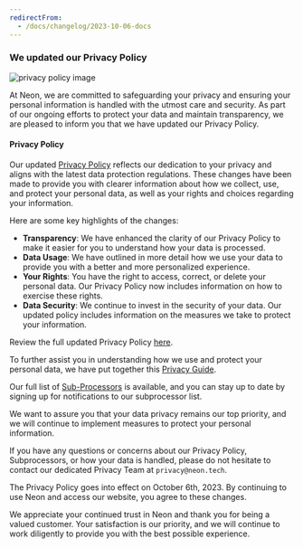```yaml
---
redirectFrom:
  - /docs/changelog/2023-10-06-docs
---
```


### We updated our Privacy Policy

![privacy policy image](/docs/relnotes/privacy_policy.png)

At Neon,  we are committed to safeguarding your privacy and ensuring your personal information is handled with the utmost care and security. As part of our ongoing efforts to protect your data and maintain transparency, we are pleased to inform you that we have updated our Privacy Policy. 

#### Privacy Policy

Our updated [Privacy Policy](https://neon.tech/privacy-policy) reflects our dedication to your privacy and aligns with the latest data protection regulations. These changes have been made to provide you with clearer information about how we collect, use, and protect your personal data, as well as your rights and choices regarding your information.

Here are some key highlights of the changes:

- **Transparency**: We have enhanced the clarity of our Privacy Policy to make it easier for you to understand how your data is processed.
- **Data Usage**: We have outlined in more detail how we use your data to provide you with a better and more personalized experience.
- **Your Rights**: You have the right to access, correct, or delete your personal data. Our Privacy Policy now includes information on how to exercise these rights.
- **Data Security**: We continue to invest in the security of your data. Our updated policy includes information on the measures we take to protect your information.

Review the full updated Privacy Policy [here](https://neon.tech/privacy-policy).

To further assist you in understanding how we use and protect your personal data, we have put together this [Privacy Guide](https://neon.tech/privacy-guide).

Our full list of [Sub-Processors](https://neon.tech/subprocessors) is available, and you can stay up to date by signing up for notifications to our subprocessor list.

We want to assure you that your data privacy remains our top priority, and we will continue to implement measures to protect your personal information. 

If you have any questions or concerns about our Privacy Policy, Subprocessors, or how your data is handled, please do not hesitate to contact our dedicated Privacy Team at `privacy@neon.tech`.

The Privacy Policy goes into effect on October 6th, 2023. By continuing to use Neon and access our website, you agree to these changes. 

We appreciate your continued trust in Neon and thank you for being a valued customer. Your satisfaction is our priority, and we will continue to work diligently to provide you with the best possible experience.

